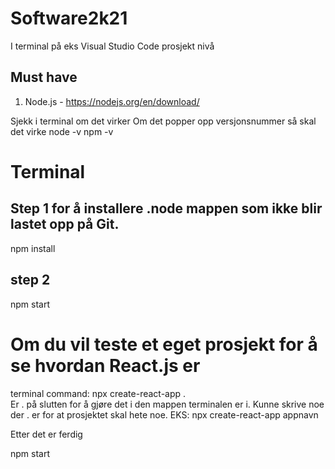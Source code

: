# Software2k21

I terminal på eks Visual Studio Code
prosjekt nivå
## Must have
1. Node.js - https://nodejs.org/en/download/

Sjekk i terminal om det virker
Om det popper opp versjonsnummer så skal det virke
node -v
npm -v


# Terminal
## Step 1 for å installere .node mappen som ikke blir lastet opp på Git.
npm install

## step 2
npm start

# Om du vil teste et eget prosjekt for å se hvordan React.js er
terminal command: npx create-react-app .                                          
Er . på slutten for å gjøre det i den mappen terminalen er i. Kunne skrive noe der . er for at prosjektet skal hete noe.
EKS: npx create-react-app appnavn

Etter det er ferdig

npm start
